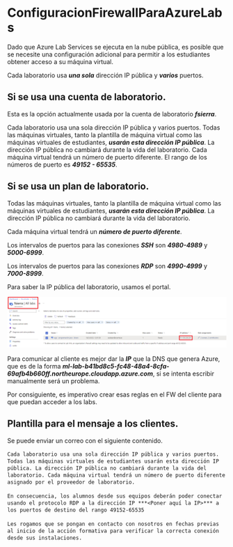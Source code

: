 # ConfiguracionFirewallParaAzureLabs

Dado que Azure Lab Services se ejecuta en la nube pública, es posible que se necesite una configuración adicional para permitir a los estudiantes obtener acceso a su máquina virtual.

Cada laboratorio usa ***una sola*** dirección IP pública y ***varios*** puertos. 

## Si se usa una cuenta de laboratorio.

Esta es la opción actualmente usada por la cuenta de laboratorio ***fsierra***.

Cada laboratorio usa una sola dirección IP pública y varios puertos. Todas las máquinas virtuales, tanto la plantilla de máquina virtual como las máquinas virtuales de estudiantes, ***usarán esta dirección IP pública***. La dirección IP pública no cambiará durante la vida del laboratorio. Cada máquina virtual tendrá un número de puerto diferente. El rango de los números de puerto es ***49152 - 65535***. 

## Si se usa un plan de laboratorio.

Todas las máquinas virtuales, tanto la plantilla de máquina virtual como las máquinas virtuales de estudiantes, ***usarán esta dirección IP pública***. La dirección IP pública no cambiará durante la vida del laboratorio. 

Cada máquina virtual tendrá un ***número de puerto diferente***. 

Los intervalos de puertos para las conexiones ***SSH*** son ***4980-4989*** y ***5000-6999***. 

Los intervalos de puertos para las conexiones ***RDP*** son ***4990-4999*** y ***7000-8999***. 


Para saber la IP pública del laboratorio, usamos el portal.

![IP](./img/202303181846.png)

Para comunicar al cliente es mejor dar la ***IP*** que la DNS que genera Azure, que es de la forma ***ml-lab-b41bd8c5-fc48-48a4-8cfa-69afb4b660ff.northeurope.cloudapp.azure.com***, si se intenta escribir manualmente será un problema.

Por consiguiente, es imperativo crear esas reglas en el FW del cliente para que puedan acceder a los labs.

## Plantilla para el mensaje a los clientes.

Se puede enviar un correo con el siguiente contenido.

```
Cada laboratorio usa una sola dirección IP pública y varios puertos. Todas las máquinas virtuales de estudiantes usarán esta dirección IP pública. La dirección IP pública no cambiará durante la vida del laboratorio. Cada máquina virtual tendrá un número de puerto diferente asignado por el proveedor de laboratorio. 

En consecuencia, los alumnos desde sus equipos deberán poder conectar usando el protocolo RDP a la dirección IP ***<Poner aquí la IP>*** a los puertos de destino del rango 49152-65535

Les rogamos que se pongan en contacto con nosotros en fechas previas al inicio de la acción formativa para verificar la correcta conexión desde sus instalaciones.
```
